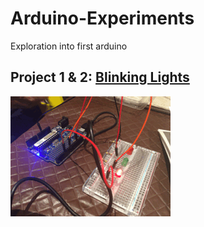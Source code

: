 # Arduino-Experiments

Exploration into first arduino 

## Project 1 & 2: [Blinking Lights](Blink)

 ![Attachment-1](Blink/Attachment-1.gif)